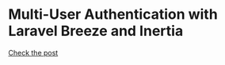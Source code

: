 # Multi-User Authentication with Laravel Breeze and Inertia

[Check the post](https://dev.to/kachidk/multi-user-authentication-with-laravel-breeze-and-inertia-b2m)
